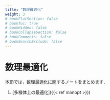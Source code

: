 ```yaml
---
title: "数理最適化"
weight: 3
# bookFlatSection: false
# bookToc: true
# bookHidden: false
# bookCollapseSection: false
# bookComments: false
# bookSearchExclude: false
---
```


# 数理最適化

本節では，数理最適化に関するノートをまとめます．

1. [多様体上の最適化]({{< ref manopt >}})

